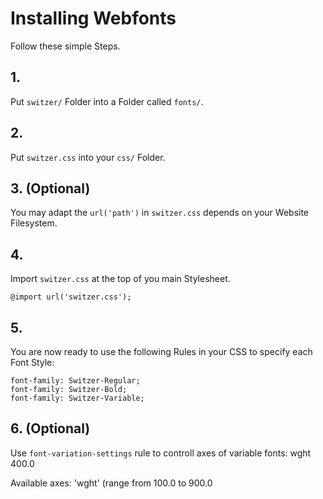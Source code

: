 # Installing Webfonts
Follow these simple Steps.

## 1.
Put `switzer/` Folder into a Folder called `fonts/`.

## 2.
Put `switzer.css` into your `css/` Folder.

## 3. (Optional)
You may adapt the `url('path')` in `switzer.css` depends on your Website Filesystem.

## 4.
Import `switzer.css` at the top of you main Stylesheet.

```
@import url('switzer.css');
```

## 5.
You are now ready to use the following Rules in your CSS to specify each Font Style:
```
font-family: Switzer-Regular;
font-family: Switzer-Bold;
font-family: Switzer-Variable;

```
## 6. (Optional)
Use `font-variation-settings` rule to controll axes of variable fonts:
wght 400.0

Available axes:
'wght' (range from 100.0 to 900.0

